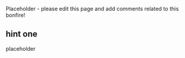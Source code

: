 Placeholder - please edit this page and add comments related to this bonfire!

## hint one
placeholder